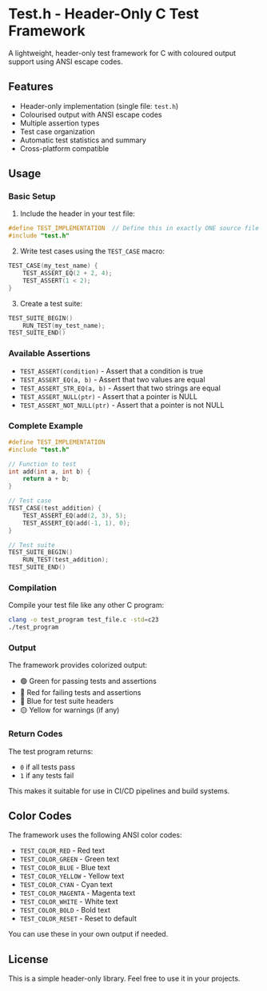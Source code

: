 # Test.h - Header-Only C Test Framework

A lightweight, header-only test framework for C with coloured output support using ANSI escape codes.

## Features

- Header-only implementation (single file: `test.h`)
- Colourised output with ANSI escape codes
- Multiple assertion types
- Test case organization
- Automatic test statistics and summary
- Cross-platform compatible

## Usage

### Basic Setup

1. Include the header in your test file:
```c
#define TEST_IMPLEMENTATION  // Define this in exactly ONE source file
#include "test.h"
```

2. Write test cases using the `TEST_CASE` macro:
```c
TEST_CASE(my_test_name) {
    TEST_ASSERT_EQ(2 + 2, 4);
    TEST_ASSERT(1 < 2);
}
```

3. Create a test suite:
```c
TEST_SUITE_BEGIN()
    RUN_TEST(my_test_name);
TEST_SUITE_END()
```

### Available Assertions

- `TEST_ASSERT(condition)` - Assert that a condition is true
- `TEST_ASSERT_EQ(a, b)` - Assert that two values are equal
- `TEST_ASSERT_STR_EQ(a, b)` - Assert that two strings are equal
- `TEST_ASSERT_NULL(ptr)` - Assert that a pointer is NULL
- `TEST_ASSERT_NOT_NULL(ptr)` - Assert that a pointer is not NULL

### Complete Example

```c
#define TEST_IMPLEMENTATION
#include "test.h"

// Function to test
int add(int a, int b) {
    return a + b;
}

// Test case
TEST_CASE(test_addition) {
    TEST_ASSERT_EQ(add(2, 3), 5);
    TEST_ASSERT_EQ(add(-1, 1), 0);
}

// Test suite
TEST_SUITE_BEGIN()
    RUN_TEST(test_addition);
TEST_SUITE_END()
```

### Compilation

Compile your test file like any other C program:
```bash
clang -o test_program test_file.c -std=c23
./test_program
```

### Output

The framework provides colorized output:
- 🟢 Green for passing tests and assertions
- 🔴 Red for failing tests and assertions  
- 🔵 Blue for test suite headers
- 🟡 Yellow for warnings (if any)

### Return Codes

The test program returns:
- `0` if all tests pass
- `1` if any tests fail

This makes it suitable for use in CI/CD pipelines and build systems.

## Color Codes

The framework uses the following ANSI color codes:
- `TEST_COLOR_RED` - Red text
- `TEST_COLOR_GREEN` - Green text
- `TEST_COLOR_BLUE` - Blue text
- `TEST_COLOR_YELLOW` - Yellow text
- `TEST_COLOR_CYAN` - Cyan text
- `TEST_COLOR_MAGENTA` - Magenta text
- `TEST_COLOR_WHITE` - White text
- `TEST_COLOR_BOLD` - Bold text
- `TEST_COLOR_RESET` - Reset to default

You can use these in your own output if needed.

## License

This is a simple header-only library. Feel free to use it in your projects.
